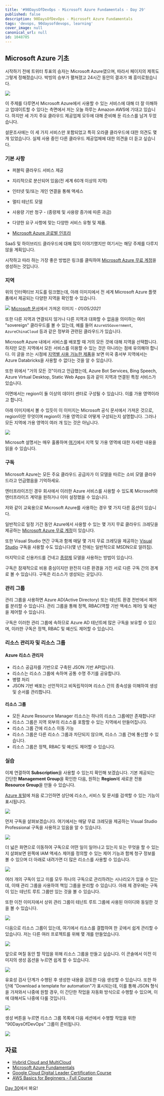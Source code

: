 ```yaml
---
title: '#90DaysOfDevOps - Microsoft Azure Fundamentals - Day 29'
published: false
description: 90DaysOfDevOps - Microsoft Azure Fundamentals
tags: 'devops, 90daysofdevops, learning'
cover_image: null
canonical_url: null
id: 1048705
---
```


## Microsoft Azure 기초

시작하기 전에 트위터 투표의 승자는 Microsoft Azure였으며, 따라서 페이지의 제목도 그렇게 정해졌습니다. 박빙의 승부가 펼쳐졌고 24시간 동안의 결과가 꽤 흥미로웠습니다.

![](/2022/Days/Images/Day29_Cloud1.png)

이 주제를 다루면서 Microsoft Azure에서 사용할 수 있는 서비스에 대해 더 잘 이해하고 업데이트할 수 있다는 측면에서 저는 오늘 하루는 Amazon AWS에 기대고 있습니다. 하지만 세 가지 주요 클라우드 제공업체 모두에 대해 준비해 둔 리소스를 남겨 두었습니다.

설문조사에는 이 세 가지 서비스만 포함되었고 특히 오라클 클라우드에 대한 의견도 몇 개 있었습니다. 실제 사용 중인 다른 클라우드 제공업체에 대한 의견을 더 듣고 싶습니다.

### 기본 사항

- 퍼블릭 클라우드 서비스 제공
- 지리적으로 분산되어 있음(전 세계 60개 이상의 지역)
- 인터넷 및/또는 개인 연결을 통해 액세스
- 멀티 테넌트 모델
- 사용량 기반 청구 - (종량제 및 사용량 증가에 따른 과금)
- 다양한 요구 사항에 맞는 다양한 서비스 유형 및 제품.

- [Microsoft Azure 글로벌 인프라](https://infrastructuremap.microsoft.com/explore)

SaaS 및 하이브리드 클라우드에 대해 많이 이야기했지만 여기서는 해당 주제를 다루지 않을 계획입니다.

시작하고 따라 하는 가장 좋은 방법은 링크를 클릭하여 [Microsoft Azure 무료 계정](https://azure.microsoft.com/en-gb/free/)을 생성하는 것입니다.

### 지역

위의 인터랙티브 지도를 링크했는데, 아래 이미지에서 전 세계 Microsoft Azure 플랫폼에서 제공되는 다양한 지역을 확인할 수 있습니다.

![](/2022/Days/Images/Day29_Cloud2.png)
[Microsoft 문서](https://docs.microsoft.com/en-us/azure/networking/microsoft-global-network)에서 가져온 이미지 - _01/05/2021_

또한 다른 지역과 연결되지 않거나 다른 지역과 대화할 수 없음을 의미하는 여러 "sovereign" 클라우드를 볼 수 있는데, 예를 들어 `AzureUSGovernment`, `AzureChinaCloud` 등과 같은 정부와 관련된 클라우드가 있습니다.

Microsoft Azure 내에서 서비스를 배포할 때 거의 모든 것에 대해 지역을 선택합니다. 하지만 모든 지역에서 모든 서비스를 이용할 수 있는 것은 아니라는 점에 유의해야 합니다. 이 글을 쓰는 시점에 [지역별 사용 가능한 제품](https://azure.microsoft.com/en-us/global-infrastructure/services/?products=all)을 보면 미국 중서부 지역에서는 Azure Databricks을 사용할 수 없다는 것을 알 수 있습니다.

또한 위에서 "거의 모든 것"이라고 언급했는데, Azure Bot Services, Bing Speech, Azure Virtual Desktop, Static Web Apps 등과 같이 지역과 연결된 특정 서비스가 있습니다.

이면에서는 region이 둘 이상의 데이터 센터로 구성될 수 있습니다. 이를 가용 영역이라고 합니다.

아래 이미지에서 볼 수 있듯이 이 이미지는 Microsoft 공식 문서에서 가져온 것으로, region이란 무엇이며 region이 가용 영역으로 어떻게 구성되는지 설명합니다. 그러나 모든 지역에 가용 영역이 여러 개 있는 것은 아닙니다.

![](/2022/Days/Images/Day29_Cloud3.png)

Microsoft 설명서는 매우 훌륭하며 [여기](https://docs.microsoft.com/en-us/azure/availability-zones/az-overview)에서 지역 및 가용 영역에 대한 자세한 내용을 읽을 수 있습니다.

### 구독

Microsoft Azure는 모든 주요 클라우드 공급자가 이 모델을 따르는 소비 모델 클라우드라고 언급했음을 기억하세요.

엔터프라이즈인 경우 회사에서 이러한 Azure 서비스를 사용할 수 있도록 Microsoft와 엔터프라이즈 계약을 원하거나 이미 설정했을 수 있습니다.

저와 같이 교육용으로 Microsoft Azure를 사용하는 경우 몇 가지 다른 옵션이 있습니다.

일반적으로 일정 기간 동안 Azure에서 사용할 수 있는 몇 가지 무료 클라우드 크레딧을 제공하는 [Microsoft Azure 무료 계정](https://azure.microsoft.com/en-gb/free/)이 있습니다.

또한 Visual Studio 연간 구독과 함께 매달 몇 가지 무료 크레딧을 제공하는 [Visual Studio](https://azure.microsoft.com/en-us/pricing/member-offers/credit-for-visual-studio-subscribers/) 구독을 사용할 수도 있습니다(몇 년 전에는 일반적으로 MSDN으로 알려짐).

마지막으로 신용카드를 건네고 [종량제](https://azure.microsoft.com/en-us/pricing/purchase-options/pay-as-you-go/) 모델을 사용하는 방법이 있습니다.

구독은 잠재적으로 비용 중심이지만 완전히 다른 환경을 가진 서로 다른 구독 간의 경계로 볼 수 있습니다. 구독은 리소스가 생성되는 곳입니다.

### 관리 그룹

관리 그룹을 사용하면 Azure AD(Active Directory) 또는 테넌트 환경 전반에서 제어를 분리할 수 있습니다. 관리 그룹을 통해 정책, RBAC(역할 기반 액세스 제어) 및 예산을 제어할 수 있습니다.

구독은 이러한 관리 그룹에 속하므로 Azure AD 테넌트에 많은 구독을 보유할 수 있으며, 이러한 구독은 정책, RBAC 및 예산도 제어할 수 있습니다.

### 리소스 관리자 및 리소스 그룹

#### Azure 리소스 관리자

- 리소스 공급자를 기반으로 구축된 JSON 기반 API입니다.
- 리소스는 리소스 그룹에 속하며 공통 수명 주기를 공유합니다.
- 병렬 처리
- JSON 기반 배포는 선언적이고 비독립적이며 리소스 간의 종속성을 이해하여 생성 및 순서를 관리합니다.

#### 리소스 그룹

- 모든 Azure Resource Manager 리소스는 하나의 리소스 그룹에만 존재합니다!
- 리소스 그룹은 지역 외부의 리소스를 포함할 수 있는 지역에서 만들어집니다.
- 리소스 그룹 간에 리소스 이동 가능
- 리소스 그룹은 다른 리소스 그룹과 차단되지 않으며, 리소스 그룹 간에 통신할 수 있습니다.
- 리소스 그룹은 정책, RBAC 및 예산도 제어할 수 있습니다.

### 실습

이제 연결하여 **Subscription**을 사용할 수 있는지 확인해 보겠습니다. 기본 제공되는 간단한 **Management Group**을 확인한 다음, 원하는 **Region**에 새로운 전용 **Resource Group**을 만들 수 있습니다.

[Azure 포털](https://portal.azure.com/#home)에 처음 로그인하면 상단에 리소스, 서비스 및 문서를 검색할 수 있는 기능이 표시됩니다.

![](/2022/Days/Images/Day29_Cloud4.png)

먼저 구독을 살펴보겠습니다. 여기에서는 매달 무료 크레딧을 제공하는 Visual Studio Professional 구독을 사용하고 있음을 알 수 있습니다.

![](/2022/Days/Images/Day29_Cloud5.png)

더 넓은 화면으로 이동하여 구독으로 어떤 일이 일어나고 있는지 또는 무엇을 할 수 있는지 살펴보면 왼쪽에 IAM 액세스 제어를 정의할 수 있는 제어 기능과 함께 청구 정보를 볼 수 있으며 더 아래로 내려가면 더 많은 리소스를 사용할 수 있습니다.

![](/2022/Days/Images/Day29_Cloud6.png)

여러 개의 구독이 있고 이를 모두 하나의 구독으로 관리하려는 시나리오가 있을 수 있는데, 이때 관리 그룹을 사용하여 책임 그룹을 분리할 수 있습니다. 아래 제 경우에는 구독이 있는 테넌트 루트 그룹만 있는 것을 볼 수 있습니다.

또한 이전 이미지에서 상위 관리 그룹이 테넌트 루트 그룹에 사용된 아이디와 동일한 것을 볼 수 있습니다.

![](/2022/Days/Images/Day29_Cloud7.png)

다음으로 리소스 그룹이 있는데, 여기에서 리소스를 결합하여 한 곳에서 쉽게 관리할 수 있습니다. 저는 다른 여러 프로젝트를 위해 몇 개를 만들었습니다.

![](/2022/Days/Images/Day29_Cloud8.png)

앞으로 며칠 동안 할 작업을 위해 리소스 그룹을 만들고 싶습니다. 이 콘솔에서 이전 이미지의 생성 옵션을 누르면 쉽게 할 수 있습니다.

![](/2022/Days/Images/Day29_Cloud9.png)

유효성 검사 단계가 수행된 후 생성한 내용을 검토한 다음 생성할 수 있습니다. 또한 하단에 "Download a template for automation"가 표시되는데, 이를 통해 JSON 형식을 가져와서 나중에 원할 경우, 이 간단한 작업을 자동화 방식으로 수행할 수 있으며, 이에 대해서도 나중에 다룰 것입니다.

![](/2022/Days/Images/Day29_Cloud10.png)

생성 버튼을 누르면 리소스 그룹 목록에 다음 세션에서 수행할 작업을 위한 "90DaysOfDevOps" 그룹이 준비됩니다.

![](/2022/Days/Images/Day29_Cloud11.png)

## 자료

- [Hybrid Cloud and MultiCloud](https://www.youtube.com/watch?v=qkj5W98Xdvw)
- [Microsoft Azure Fundamentals](https://www.youtube.com/watch?v=NKEFWyqJ5XA&list=WL&index=130&t=12s)
- [Google Cloud Digital Leader Certification Course](https://www.youtube.com/watch?v=UGRDM86MBIQ&list=WL&index=131&t=10s)
- [AWS Basics for Beginners - Full Course](https://www.youtube.com/watch?v=ulprqHHWlng&t=5352s)

[Day 30](day30.md)에서 봐요!
